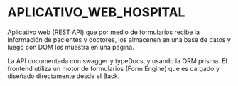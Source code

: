 # APLICATIVO_WEB_HOSPITAL
Aplicativo web (REST API) que por medio de formularios recibe la información de pacientes y doctores, los almacenen en una base de datos y luego con DOM los muestra en una página.

La API documentada con swagger y typeDocs, y usando la ORM prisma.
El frontend utiliza un motor de formularios (Form Engine) que es cargado y diseñado directamente desde el Back.
